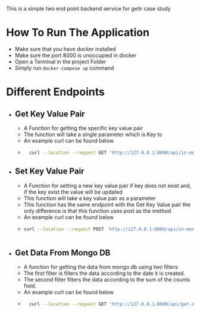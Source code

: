 This is a simple two end point backend service for getir case study


# How To Run The Application
- Make sure that you have docker installed
- Make sure the port 8000 is unoccupied in docker
- Open a Terminal in the project Folder
- Simply run `docker-compose up` command

# Different Endpoints
- ## Get Key Value Pair
    - A Function for getting the specific key value pair
    - The function will take a single parameter which is Key to
    - An example curl can be found below
  - ```bash
      curl --location --request GET 'http://127.0.0.1:8000/api/in-memory' --header 'Content-Type: application/json' --data-raw '{"key": "Hello"}'
     ```
- ## Set Key Value Pair
    - A Function for setting a new key value pair if key does not exist and, if the key exist the value will be updated
    - This function will take a key value pair as a parameter
    - This function has the same endpoint with the Get Key Value pair the only difference is that this function uses post as the method
    - An example curl can be found below
    - ```bash
      curl --location --request POST 'http://127.0.0.1:8000/api/in-memory' --header 'Content-Type: application/json' --data-raw '{"key": "Hello","value": "World"}'
     ```    
- ## Get Data From Mongo DB
   - A function for getting the data from mongo db using two filters
   - The first filter is filters the data according to the date it is created. 
   - The second filter filters the data according to the sum of the counts field.
  - An example curl can be found below
  - ```bash
      curl --location --request GET 'http://127.0.0.1:8000/api/get-data' --header 'Content-Type: application/json' --data-raw '{"startDate": "2016-01-26","endDate": "2021-10-12","gte":"2000","lte":"3000"}'
     ```